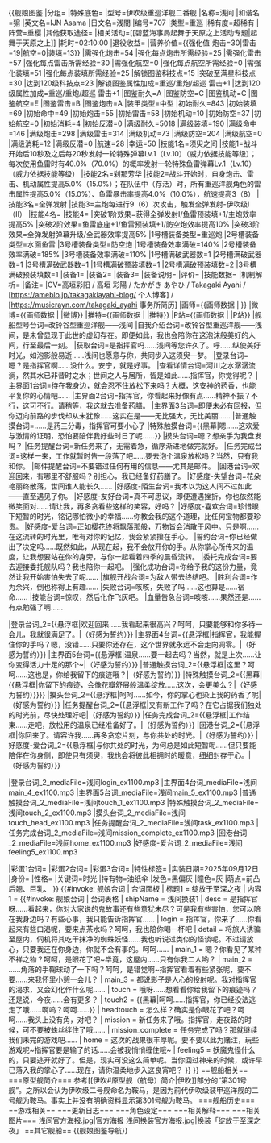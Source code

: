 {{舰娘图鉴
|分组=
|特殊底色=
|型号=伊吹级重巡洋舰二番舰
|名称=浅间
|和谐名=猏
|英文名=IJN Asama
|日文名=浅間
|编号=707
|类型=重巡
|稀有度=超稀有
|阵营=重樱
|其他获取途径=<!--【无则不填】-->
|相关活动=[[碧蓝海事局起舞于天原之上活动专题|起舞于天原之上]]
|耗时=02:10:00
|退役收益=<!--无法退役则填无法退役，否则不填-->
|营养价值={{强化值|炮击=30|雷击=19|航空=0|装填=13}}
|需强化炮击=54
|强化每点炮击所需经验=25
|需强化雷击=57
|强化每点雷击所需经验=30
|需强化航空=0
|强化每点航空所需经验=0
|需强化装填=51
|强化每点装填所需经验=25
|解锁图鉴科技点=15
|突破至满星科技点=30
|达到120级科技点=23
|解锁图鉴属性加成=重巡/重炮/超巡 雷击+1
|达到120级属性加成=重巡/重炮/超巡 雷击+1
|图鉴耐久=A
|图鉴防空=C
|图鉴机动=C
|图鉴航空=E
|图鉴雷击=B
|图鉴炮击=A
|装甲类型=中型
|初始耐久=843
|初始装填=69
|初始命中=49
|初始炮击=55
|初始雷击=58
|初始机动=10
|初始防空=37
|初始航空=0
|初始消耗=4
|初始反潜=0
|满级耐久=5018
|满级装填=190
|满级命中=146
|满级炮击=298
|满级雷击=314
|满级机动=73
|满级防空=204
|满级航空=0
|满级消耗=12
|满级反潜=0
|航速=28
|幸运=50
|技能1名=须臾之间
|技能1=战斗开始后10秒及之后每20秒发射一轮特殊弹幕Lv.1（Lv.10）（威力依据技能等级）；每次使用鱼雷时有40.0%（70.0%）的概率发射一轮特殊鱼雷弹幕Lv.1（Lv.10）（威力依据技能等级）
|技能2名=刹那芳华
|技能2=战斗开始时，自身炮击、雷击、机动属性提高5.0%（15.0%）；在队伍中（存活）时，所有重巡洋舰角色的雷击属性提高5.0%（15.0%）、鱼雷暴击率提高4.0%（10.0%），航速提高3（8）
|技能3名=全弹发射
|技能3=主炮每进行9（6）次攻击，触发全弹发射-伊吹级I（II）
|技能4名=
|技能4=
|突破1阶效果=获得全弹发射I/鱼雷预装填+1/主炮效率提高5%
|突破2阶效果=鱼雷底座+1/鱼雷预装填+1/防空炮效率提高10%
|突破3阶效果=全弹发射弹幕升级/全武器效率提高5%
|1号槽装备类型=重巡炮
|2号槽装备类型=水面鱼雷
|3号槽装备类型=防空炮
|1号槽装备效率满破=140%
|2号槽装备效率满破=185%
|3号槽装备效率满破=110%
|1号槽满破武器数=1
|2号槽满破武器数=1
|3号槽满破武器数=1
|1号槽满破预装填数=1
|2号槽满破预装填数=2
|3号槽满破预装填数=1
|装备1=
|装备2=
|装备3=
|装备说明=
|评价=
|技能数据=
|机制解析=
|备注=
|CV=高垣彩阳 / 高垣 彩陽 / たかがき あやひ / Takagaki Ayahi / [https://ameblo.jp/takagakiayahi-blog/ 个人博客] / [https://musicrayn.com/takagaki_ayahi 事务所简历]
|画师={{画师数据 | }}
|微博={{画师数据 | |微博}}
|推特={{画师数据 | |推特}}
|P站={{画师数据 | |P站}}
|舰船型号台词=改铃谷型重巡洋舰——浅间
|自我介绍台词=改铃谷型重巡洋舰——浅间，是未曾显现于此世的虚幻存在。即便如此，我也会陪你在这泡沫般美好的人间，行至最后一刻。
|获取台词=是指挥官吗……浅间等您许久了。呼……纵使美好时光，如泡影般易逝……浅间也愿意与你，共同步入这须臾一梦。
|登录台词=嗯？是指挥官啊……没什么。安宁，就是好事。
|查看详情台词=河川之水潺潺流淌，然其水已非昔时之水；世间之人与居所，皆是如此……指挥官，你觉得呢？
|主界面1台词=待在我身边，就会忍不住放松下来吗？大概，这安神的药香，也能平复你的心情吧……
|主界面2台词=指挥官，你看起来好像有点……精神不振？不行，这可不行。请稍等，我这就去准备药膳。
|主界面3台词=即便未必有回报，但你迈向前路的步伐却从未犹豫……这实在是——无比强大，无比美丽……
|普通触摸台词=……是药三分毒，指挥官可要小心了
|特殊触摸台词={{黑幕|嗯……这欢爱与激情的证明，恐怕要陪伴我好些时日了呢……}}
|摸头台词=嗯？想亲手为我盘发吗？
|任务提醒台词=新任务来了，无需着急，循序渐进地做完就好。
|任务完成台词=这样一来，工作就暂时告一段落了吧……要去泡个温泉放松吗？当然，只有我和你。
|邮件提醒台词=不要错过任何有用的信息——尤其是邮件。
|回港台词=欢迎回来，有哪里不舒服吗？别担心，我已经备好药膳了。
|好感度-失望台词=花朵艳丽终散落，世间谁人能长久……
|好感度-陌生台词=我本以为这人间不过如此——直至遇见了你。
|好感度-友好台词=真不可思议，即便遭遇挫折，你也依然能微笑面对……请让我，再多贪看些这样的笑容，好吗？
|好感度-喜欢台词=珍惜眼下短暂的时光，铭记哪怕微小的幸福……你教会我的这个道理，比任何宝物都要珍贵。
|好感度-爱台词=正如樱花终将飘落那般，万物皆会消散于风中。只是啊……在这流转的时光里，唯有对你的记忆，我会紧紧攥在手心。
|誓约台词=你已经做出了决定吗……既然如此，从现在起，我不会放开你的手。从你掌心所传来的温度，让我想要站在你的身旁，与你一起看着四季的晨昏流转。
|委托完成台词=要去迎接委托舰队吗？我也陪你一起吧。
|强化成功台词=你给予我的这份力量，竟然让我开始害怕失去了呢……
|旗舰开战台词=为敌人带去终结吧。
|胜利台词=作为余兴，倒也称得上有趣……
|失败台词=咳咳，失败了吗……这也算是……宿命……
|技能台词=惊叹，然后化作飞灰吧。
|血量告急台词=咳咳……果然还是……有点勉强了啊……

|登录台词_2={{悬浮框|欢迎回来……我看起来很高兴？呵呵，只要能够和你多待一会儿，我就很满足了。|（好感为誓约）}}
|主界面4台词={{悬浮框|指挥官，我能握住你的手吗？嗯，没错……只要你还存在，这个世界就永远不会走向凋零。|（好感为誓约）}}
|主界面5台词={{悬浮框|温泉……要一起去吗？当然，就是上次……让你变得活力十足的那个~|（好感为誓约）}}
|普通触摸台词_2={{悬浮框|这里？呵呵……这也是，你给我留下的痕迹哦？|（好感为誓约）}}
|特殊触摸台词_2={{黑幕|{{悬浮框|你留下的痕迹，会像花瓣舒展般温柔绽放……这次，会更美么？|（好感为誓约）}}}}
|摸头台词_2={{悬浮框|呵呵……如今，你的掌心也染上我的药香了呢|（好感为誓约）}}
|任务提醒台词_2={{悬浮框|又有新工作了吗？在它占据我们独处的时光前，尽快处理好吧|（好感为誓约）}}
|任务完成台词_2={{悬浮框|工作结束……走吧，放松用的温泉已经准备好了。|（好感为誓约）}}
|回港台词_2={{悬浮框|你回来了。请容许我……再多贪恋片刻，与你共处的时光。|（好感为誓约）}}
|好感度-爱台词_2={{悬浮框|与你共处的时光，为何总是如此短暂呢……但只要能陪伴在你身侧，即使只有须臾，我也会将彼此相拥时的暖意，细细封存于心。|（好感为誓约）}}

|登录台词_2_mediaFile=浅间login_ex1100.mp3
|主界面4台词_mediaFile=浅间main_4_ex1100.mp3
|主界面5台词_mediaFile=浅间main_5_ex1100.mp3
|普通触摸台词_2_mediaFile=浅间touch_1_ex1100.mp3
|特殊触摸台词_2_mediaFile=浅间touch_2_ex1100.mp3
|摸头台词_2_mediaFile=浅间touch_head_ex1100.mp3
|任务提醒台词_2_mediaFile=浅间task_ex1100.mp3
|任务完成台词_2_mediaFile=浅间mission_complete_ex1100.mp3
|回港台词_2_mediaFile=浅间home_ex1100.mp3
|好感度-爱台词_2_mediaFile=浅间feeling5_ex1100.mp3

|彩蛋1台词=
|彩蛋2台词=
|彩蛋3台词=
|特性标签=
|实装日期=2025年09月12日
|身份=
|性格=
|关键词=时光
|持有物=油纸伞
|发色=黑偏灰
|瞳色=灰
|萌点=前凸后翘、巨乳、
}}
{{#invoke: 舰娘台词 | 台词面板 
| 标题1 = 绽放于至深之夜
| 内容1 = {{#invoke: 舰娘台词 | 台词表格
  | shipName = 浅间换装1
  | desc = 是指挥官呀……看起来，你对大家说的鬼故事还有些意犹未尽？可是我有些害怕，您可以陪在我身边吗？有些心事，我只能告诉指挥官……
  | login = 指挥官，你来了……你看起来有些口渴呢，要来点茶水吗？呵呵，我也陪你喝一杯吧
  | detail = 将旅人诱骗至屋内，伺机将其吃干抹净的蜘蛛妖怪……我也听说过类似的怪谈呢。不过请放心，只要我还在你身边，你就不会有事的。呵呵……
  | main_1 = 嗯？你看见了某种不祥之物？呵呵，是眼花了吧~毕竟，这屋内……只有你我二人哟？
  | main_2 = ……角落的手鞠球动了一下吗？呵呵，是错觉啊~指挥官看着有些紧张呢，要不要……来我怀里小憩一会儿？
  | main_3 = 都说影子是人心的投射呢。我对指挥官的渴求，又会幻化作什么呢……
  | touch = 哦呀……想看看你给我留下的痕迹吗？还是说，今夜……会有更多？
  | touch2 = {{黑幕|呵呵……指挥官，你已经没法逃走了哦……啊呜？呵呵……}}
  | headtouch = 怎么样？确实是你眼花了吧？呵呵……我头上没有角，对吧？
  | mission = 新任务来了哦。指挥官，走夜路的时候，可不要被蛛丝绊住了哦……
  | mission_complete = 任务完成了吗？那就继续我们未完的游戏吧……
  | home = 这次的战果很丰厚呢。要不要以此为赌注，玩些游戏呢~指挥官要是输了的话……会被我悄悄缠住哦~
  | feeling5 = 妖魔鬼怪什么的，只要逃开就好了。但是，现实可没这么简单呢。当你回过神来的时候，或许早已落入我的掌心了……现在，请你温柔地步入这良宵吧？
  }}
}}
==舰船相关==
===原型舰简介===
参考[[伊吹#原型舰（航母）简介|伊吹]]部分的“第301号舰”。之所以会认为伊吹级二号舰命名为鞍马，是因为前代伊吹级装甲巡洋舰的二号舰为鞍马。事实上并没有明确资料显示第301号舰为鞍马。
===舰船历史===
==游戏相关==
===更新日志===
===角色设定===
===相关解释===
===相关图片===
<gallery mode="packed" heights="250px">
浅间官方海报.jpg|官方海报
浅间换装官方海报.jpg|换装「绽放于至深之夜」
</gallery>
==其它舰船==
{{舰娘图鉴导航}}